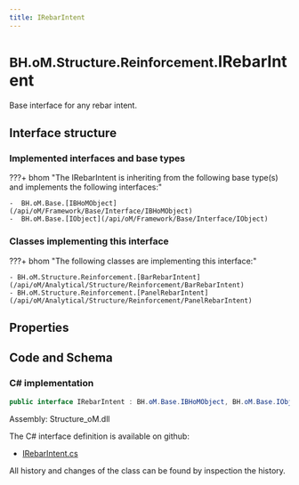 ```yaml
---
title: IRebarIntent
---
```


# <small>BH.oM.Structure.Reinforcement.</small>**IRebarIntent**

Base interface for any rebar intent.

## Interface structure

### Implemented interfaces and base types

???+ bhom "The IRebarIntent is inheriting from the following base type(s) and implements the following interfaces:"

    -  BH.oM.Base.[IBHoMObject](/api/oM/Framework/Base/Interface/IBHoMObject)
    -  BH.oM.Base.[IObject](/api/oM/Framework/Base/Interface/IObject)


### Classes implementing this interface

???+ bhom "The following classes are implementing this interface:"

    - BH.oM.Structure.Reinforcement.[BarRebarIntent](/api/oM/Analytical/Structure/Reinforcement/BarRebarIntent)
    - BH.oM.Structure.Reinforcement.[PanelRebarIntent](/api/oM/Analytical/Structure/Reinforcement/PanelRebarIntent)


## Properties

## Code and Schema

### C# implementation

``` C# title="C#"
public interface IRebarIntent : BH.oM.Base.IBHoMObject, BH.oM.Base.IObject
```

Assembly: Structure_oM.dll

The C# interface definition is available on github:

- [IRebarIntent.cs](https://github.com/BHoM/BHoM/blob/develop/Structure_oM/Reinforcement\IRebarIntent.cs)

All history and changes of the class can be found by inspection the history.
